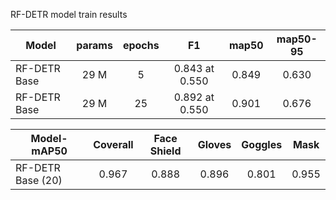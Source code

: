 RF-DETR model train results

Model | params | epochs | F1 | map50 | map50-95 |
--- |:---:|:---:|:---:|:---:|:---:|
RF-DETR Base | 29 M | 5 | 0.843 at 0.550 | 0.849 | 0.630 |
RF-DETR Base | 29 M | 25 | 0.892 at 0.550 | 0.901 | 0.676 |


Model-mAP50 | Coverall | Face Shield | Gloves | Goggles | Mask |
--- |:---:|:---:|:---:|:---:|:---:|
RF-DETR Base (20) | 0.967 | 0.888 | 0.896 | 0.801 | 0.955 |